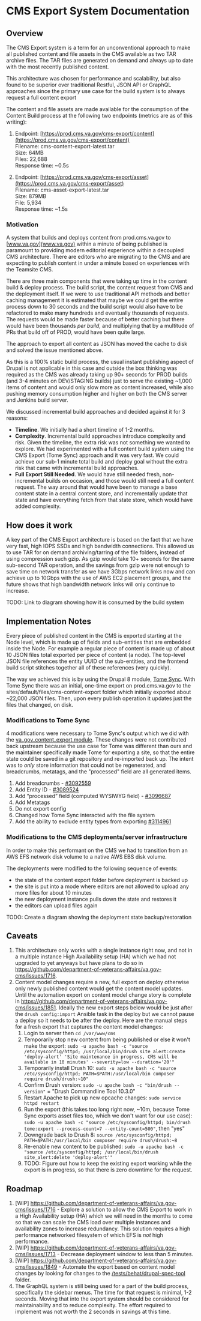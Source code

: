 # CMS Export System Documentation


## Overview

The CMS Export system is a term for an unconventional approach to make all published content and file assets in the CMS available as two TAR archive files. The TAR files are generated on demand and always up to date with the most recently published content.

This architecture was chosen for performance and scalability, but also found to be superior over traditional Restful, JSON API or GraphQL approaches since the primary use case for the build system is to always request a full content export

The content and file assets are made available for the consumption of the Content Build process at the following two endpoints (metrics are as of this writing):

1. Endpoint: [https://prod.cms.va.gov/cms-export/content](https://prod.cms.va.gov/cms-export/content) \
Filename: cms-content-export-latest.tar \
Size: 64MB \
Files: 22,688  \
Response time: ~0.5s

2. Endpoint: [https://prod.cms.va.gov/cms-export/asset](https://prod.cms.va.gov/cms-export/asset) \
Filename: cms-asset-export-latest.tar \
Size: 879MB \
File: 5,934 \
Response time: ~1.5s


### Motivation

A system that builds and deploys content from prod.cms.va.gov to [www.va.gov](www.va.gov) within a minute of being published is paramount to providing modern editorial experience within a decoupled CMS architecture. There are editors who are migrating to the CMS and are expecting to publish content in under a minute based on experiences with the Teamsite CMS.

There are three main components that were taking up time in the content build & deploy process. The build script, the content request from CMS and the deployment itself. If we were to use traditional API methods and better caching management it is estimated that maybe we could get the entire process down to 30 seconds and the build script would also have to be refactored to make many hundreds and eventually thousands of requests. The requests would be made faster because of better caching but there would have been thousands _per build_, and multiplying that by a multitude of PRs that build off of PROD, would have been quite large.

The approach to export all content as JSON has moved the cache to disk and solved the issue mentioned above.

As this is a 100% static build process, the usual instant publishing aspect of Drupal is not applicable in this case and outside the box thinking was required as the CMS was already taking up 90+ seconds for PROD builds (and 3-4 minutes on DEV/STAGING builds) just to serve the existing ~1,000 items of content and would only slow more as content increased, while also pushing memory consumption higher and higher on both the CMS server and Jenkins build server.

We discussed incremental build approaches and decided against it for 3 reasons:

*   **Timeline**. We initially had a short timeline of 1-2 months.
*   **Complexity**. Incremental build approaches introduce complexity and risk. Given the timeline, the extra risk was not something we wanted to explore. We had experimented with a full content build system using the CMS Export (Tome Sync) approach and it was very fast. We could achieve our sub-1 minute total build and deploy goal without the extra risk that came with incremental build approaches.
*   **Full Export Still Needed**. We would have still needed fresh, non-incremental builds on occasion, and those would still need a full content request. The way around that would have been to manage a base content state in a central content store, and incrementally update that state and have everything fetch from that state store, which would have added complexity.

## How does it work

A key part of the CMS Export architecture is based on the fact that we have very fast, high IOPS SSDs and high bandwidth connections. This allowed us to use TAR for on demand archiving/tarring of the file folders, instead of using compression such gzip. As gzip would take 10+ seconds for the same sub-second TAR operation, and the savings from gzip were not enough to save time on network transfer as we have 3Gbps network links now and can achieve up to 10Gbps with the use of AWS EC2 placement groups, and the future shows that high bandwidth network links will only continue to increase.

TODO: Link to diagram showing how it is consumed by the build system


## Implementation Notes

Every piece of published content in the CMS is exported starting at the Node level, which is made up of fields and sub-entities that are embedded inside the Node. For example a regular piece of content is made up of about 10 JSON files total exported per piece of content (a node). The top-level JSON file references the entity UUID of the sub-entities, and the frontend build script stitches together all of these references (very quickly).

The way we achieved this is by using the Drupal 8 module, [Tome Sync](https://git.drupalcode.org/project/tome/-/tree/8.x-1.x/modules/tome_sync). With Tome Sync there was an initial, one-time export on prod.cms.va.gov to the sites/default/files/cms-content-export folder which initially exported about ~22,000 JSON files. Then, upon every publish operation it updates just the files that changed, on disk.

### Modifications to Tome Sync

4 modifications were necessary to Tome Sync's output which we did with the [va_gov_content_export.module](https://github.com/department-of-veterans-affairs/va.gov-cms/tree/master/docroot/modules/custom/va_gov_content_export). These changes were not contributed back upstream because the use case for Tome was different than ours and the maintainer specifically made Tome for exporting a site, so that the entire state could be saved in a git repository and re-imported back up. The intent was to _only_ store information that could not be regenerated, and breadcrumbs, metatags, and the "processed" field are all generated items.

1. Add breadcrumbs - [#3092559](https://www.drupal.org/project/tome/issues/3092559)
1. Add Entity ID - [#3089524](https://www.drupal.org/project/tome/issues/3089524)
1. Add “processed” field (computed WYSIWYG field) - [#3096687](https://www.drupal.org/project/tome/issues/3096687)
1. Add Metatags
1. Do not export config
1. Changed how Tome Sync interacted with the file system
1. Add the ability to exclude entity types from exporting [#3114961](https://www.drupal.org/project/tome/issues/3114961)

### Modifications to the CMS deployments/server infrastructure

In order to make this performant on the CMS we had to transition from an AWS EFS network disk volume to a native AWS EBS disk volume.

The deployments were modified to the following sequence of events:

* the state of the content export folder before deployment is backed up
* the site is put into a mode where editors are not allowed to upload any more files for about 10 minutes
* the new deployment instance pulls down the state and restores it
* the editors can upload files again

TODO: Create a diagram showing the deployment state backup/restoration

## Caveats

1. This architecture only works with a single instance right now, and not in a multiple instance High Availability setup (HA) which we had not upgraded to yet anyways but have plans to do so in https://github.com/department-of-veterans-affairs/va.gov-cms/issues/1716.
1. Content model changes require a new, full export on deploy otherwise only newly published content would get the content model updates. Until the automation export on content model change story is complete in https://github.com/department-of-veterans-affairs/va.gov-cms/issues/1851. Ideally the new export steps below would be just after the `drush config:import` Ansible task in the deploy but we cannot pause a deploy so it needs to be after the deploy. Here are the manual steps for a fresh export that captures the content model changes:
    1. Login to server then `cd /var/www/cms`
    1. Temporarily stop new content from being published or else it won't make the export: `sudo -u apache bash -c "source /etc/sysconfig/httpd; /usr/local/bin/drush site_alert:create 'deploy-alert' 'Site maintenance in progress, CMS will be available in 10 minutes' --severity=low --duration='20'"`
    1. Temporarily install Drush 10: `sudo -u apache bash -c "source /etc/sysconfig/httpd; PATH=$PATH:/usr/local/bin composer require drush/drush:~10"`
    1. Confirm Drush version: `sudo -u apache bash -c "bin/drush --version"` = "Drush Commandline Tool 10.3.0"
    1. Restart Apache to pick up new opcache changes: `sudo service httpd restart`
    1. Run the export (this takes too long right now, ~10m, because Tome Sync exports asset files too, which we don't want for our use case): `sudo -u apache bash -c "source /etc/sysconfig/httpd; bin/drush tome:export --process-count=7 --entity-count=500"`, then "yes"
    1. Downgrade back to Drush 8: `source /etc/sysconfig/httpd; PATH=$PATH:/usr/local/bin composer require drush/drush:~8`
    1. Re-enable new content to be published: `sudo -u apache bash -c "source /etc/sysconfig/httpd; /usr/local/bin/drush site_alert:delete 'deploy-alert'"`
    1. TODO: Figure out how to keep the existing export working while the export is in progress, so that there is zero downtime for the request.


## Roadmap

1. [WIP] https://github.com/department-of-veterans-affairs/va.gov-cms/issues/1716 - Explore a solution to allow the CMS Export to work in a High Availability setup (HA) which we will need in the months to come so that we can scale the CMS load over multiple instances and availability zones to increase redundancy. This solution requires a high performance networked filesystem of which EFS is _not_ high performance.
1. [WIP] https://github.com/department-of-veterans-affairs/va.gov-cms/issues/1713 - Decrease deployment window to less than 5 minutes.
1. [WIP] https://github.com/department-of-veterans-affairs/va.gov-cms/issues/1849 - Automate the export based on content model changes by looking for changes to the [/tests/behat/drupal-spec-tool](https://github.com/department-of-veterans-affairs/va.gov-cms/tree/master/tests/behat/drupal-spec-tool) folder.
1. The GraphQL system is still being used for a part of the build process, specifically the sidebar menus. The time for that request is minimal, 1-2 seconds. Moving that into the export system should be considered for maintainability and to reduce complexity. The effort required to implement was not worth the 2 seconds in savings at this time.

